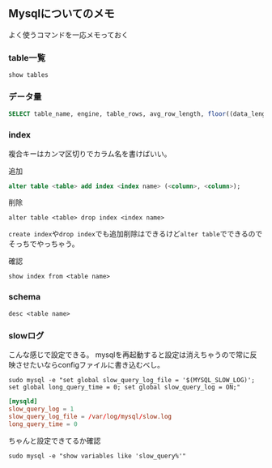 ## Mysqlについてのメモ

よく使うコマンドを一応メモっておく

### table一覧

```
show tables
```

### データ量


```sql
SELECT table_name, engine, table_rows, avg_row_length, floor((data_length+index_length)/1024/1024) as allMB, floor((data_length)/1024/1024) as dMB, floor((index_length)/1024/1024) as iMB FROM information_schema.tables WHERE table_schema=database() ORDER BY (data_length+index_length) DESC;
```

### index

複合キーはカンマ区切りでカラム名を書けばいい。

追加
```sql
alter table <table> add index <index name> (<column>, <column>);
```

削除
```
alter table <table> drop index <index name>
```

`create index`や`drop index`でも追加削除はできるけど`alter table`でできるのでそっちでやっちゃう。

確認

```
show index from <table name>
```

### schema

```
desc <table name>
```

### slowログ

こんな感じで設定できる。 mysqlを再起動すると設定は消えちゃうので常に反映させたいならconfigファイルに書き込むべし。
```
sudo mysql -e "set global slow_query_log_file = '$(MYSQL_SLOW_LOG)'; set global long_query_time = 0; set global slow_query_log = ON;"
```

```my.cnf
[mysqld]
slow_query_log = 1
slow_query_log_file = /var/log/mysql/slow.log
long_query_time = 0
```

ちゃんと設定できてるか確認

```
sudo mysql -e "show variables like 'slow_query%'"
```